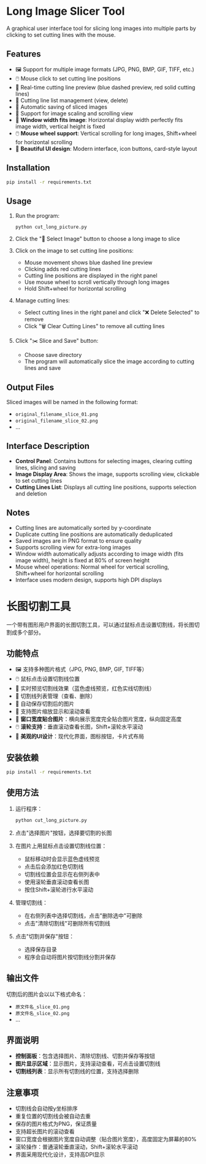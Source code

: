 # Long Image Slicer Tool

A graphical user interface tool for slicing long images into multiple parts by clicking to set cutting lines with the mouse.

## Features

- 🖼️ Support for multiple image formats (JPG, PNG, BMP, GIF, TIFF, etc.)
- 🖱️ Mouse click to set cutting line positions
- 👀 Real-time cutting line preview (blue dashed preview, red solid cutting lines)
- 📝 Cutting line list management (view, delete)
- 💾 Automatic saving of sliced images
- 🔄 Support for image scaling and scrolling view
- 📐 **Window width fits image**: Horizontal display width perfectly fits image width, vertical height is fixed
- 🖱️ **Mouse wheel support**: Vertical scrolling for long images, Shift+wheel for horizontal scrolling
- 🎨 **Beautiful UI design**: Modern interface, icon buttons, card-style layout

## Installation

```bash
pip install -r requirements.txt
```

## Usage

1. Run the program:
   ```bash
   python cut_long_picture.py
   ```

2. Click the "📁 Select Image" button to choose a long image to slice

3. Click on the image to set cutting line positions:
   - Mouse movement shows blue dashed line preview
   - Clicking adds red cutting lines
   - Cutting line positions are displayed in the right panel
   - Use mouse wheel to scroll vertically through long images
   - Hold Shift+wheel for horizontal scrolling

4. Manage cutting lines:
   - Select cutting lines in the right panel and click "❌ Delete Selected" to remove
   - Click "🗑️ Clear Cutting Lines" to remove all cutting lines

5. Click "✂️ Slice and Save" button:
   - Choose save directory
   - The program will automatically slice the image according to cutting lines and save

## Output Files

Sliced images will be named in the following format:
- `original_filename_slice_01.png`
- `original_filename_slice_02.png`
- ...

## Interface Description

- **Control Panel**: Contains buttons for selecting images, clearing cutting lines, slicing and saving
- **Image Display Area**: Shows the image, supports scrolling view, clickable to set cutting lines
- **Cutting Lines List**: Displays all cutting line positions, supports selection and deletion

## Notes

- Cutting lines are automatically sorted by y-coordinate
- Duplicate cutting line positions are automatically deduplicated
- Saved images are in PNG format to ensure quality
- Supports scrolling view for extra-long images
- Window width automatically adjusts according to image width (fits image width), height is fixed at 80% of screen height
- Mouse wheel operations: Normal wheel for vertical scrolling, Shift+wheel for horizontal scrolling
- Interface uses modern design, supports high DPI displays


# 长图切割工具

一个带有图形用户界面的长图切割工具，可以通过鼠标点击设置切割线，将长图切割成多个部分。

## 功能特点

- 🖼️ 支持多种图片格式（JPG, PNG, BMP, GIF, TIFF等）
- 🖱️ 鼠标点击设置切割线位置
- 👀 实时预览切割线效果（蓝色虚线预览，红色实线切割线）
- 📝 切割线列表管理（查看、删除）
- 💾 自动保存切割后的图片
- 🔄 支持图片缩放显示和滚动查看
- 📐 **窗口宽度贴合图片**：横向展示宽度完全贴合图片宽度，纵向固定高度
- 🖱️ **滚轮支持**：垂直滚动查看长图，Shift+滚轮水平滚动
- 🎨 **美观的UI设计**：现代化界面，图标按钮，卡片式布局

## 安装依赖

```bash
pip install -r requirements.txt
```

## 使用方法

1. 运行程序：
   ```bash
   python cut_long_picture.py
   ```

2. 点击"选择图片"按钮，选择要切割的长图

3. 在图片上用鼠标点击设置切割线位置：
   - 鼠标移动时会显示蓝色虚线预览
   - 点击后会添加红色切割线
   - 切割线位置会显示在右侧列表中
   - 使用滚轮垂直滚动查看长图
   - 按住Shift+滚轮进行水平滚动

4. 管理切割线：
   - 在右侧列表中选择切割线，点击"删除选中"可删除
   - 点击"清除切割线"可删除所有切割线

5. 点击"切割并保存"按钮：
   - 选择保存目录
   - 程序会自动将图片按切割线分割并保存

## 输出文件

切割后的图片会以以下格式命名：
- `原文件名_slice_01.png`
- `原文件名_slice_02.png`
- ...

## 界面说明

- **控制面板**：包含选择图片、清除切割线、切割并保存等按钮
- **图片显示区域**：显示图片，支持滚动查看，可点击设置切割线
- **切割线列表**：显示所有切割线的位置，支持选择删除

## 注意事项

- 切割线会自动按y坐标排序
- 重复位置的切割线会被自动去重
- 保存的图片格式为PNG，保证质量
- 支持超长图片的滚动查看
- 窗口宽度会根据图片宽度自动调整（贴合图片宽度），高度固定为屏幕的80%
- 滚轮操作：普通滚轮垂直滚动，Shift+滚轮水平滚动
- 界面采用现代化设计，支持高DPI显示

